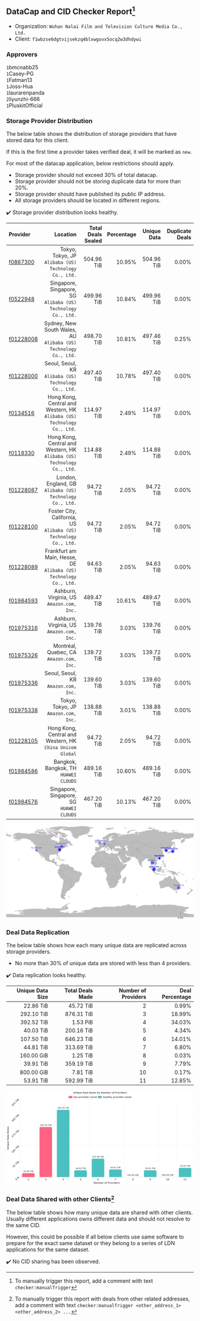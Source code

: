 ## DataCap and CID Checker Report[^1]
 - Organization: `Wuhan Nalai Film and Television Culture Media Co., Ltd.`
 - Client: `f1wbzse6dgtvijsekzq4blxwgovx5ocq2w3dhdywi`
### Approvers
`1`bmcnabb25<br/>`1`Casey-PG<br/>`1`Fatman13<br/>`1`Joss-Hua<br/>`1`laurarenpanda<br/>`2`liyunzhi-666<br/>`1`PluskitOfficial

### Storage Provider Distribution
The below table shows the distribution of storage providers that have stored data for this client.

If this is the first time a provider takes verified deal, it will be marked as `new`.

For most of the datacap application, below restrictions should apply.
 - Storage provider should not exceed 30% of total datacap.
 - Storage provider should not be storing duplicate data for more than 20%.
 - Storage provider should have published its public IP address.
 - All storage providers should be located in different regions.

✔️ Storage provider distribution looks healthy.

| Provider                                              |                                                                   Location | Total Deals Sealed | Percentage | Unique Data | Duplicate Deals |
| :---------------------------------------------------- | -------------------------------------------------------------------------: | -----------------: | ---------: | ----------: | --------------: |
| [f0867300](https://filfox.info/en/address/f0867300)   |                   Tokyo, Tokyo, JP<br/>`Alibaba (US) Technology Co., Ltd.` |         504.96 TiB |     10.95% |  504.96 TiB |           0.00% |
| [f0522948](https://filfox.info/en/address/f0522948)   |           Singapore, Singapore, SG<br/>`Alibaba (US) Technology Co., Ltd.` |         499.96 TiB |     10.84% |  499.96 TiB |           0.00% |
| [f01228008](https://filfox.info/en/address/f01228008) |        Sydney, New South Wales, AU<br/>`Alibaba (US) Technology Co., Ltd.` |         498.70 TiB |     10.81% |  497.46 TiB |           0.25% |
| [f01228000](https://filfox.info/en/address/f01228000) |                   Seoul, Seoul, KR<br/>`Alibaba (US) Technology Co., Ltd.` |         497.40 TiB |     10.78% |  497.40 TiB |           0.00% |
| [f0134516](https://filfox.info/en/address/f0134516)   | Hong Kong, Central and Western, HK<br/>`Alibaba (US) Technology Co., Ltd.` |         114.97 TiB |      2.49% |  114.97 TiB |           0.00% |
| [f0118330](https://filfox.info/en/address/f0118330)   | Hong Kong, Central and Western, HK<br/>`Alibaba (US) Technology Co., Ltd.` |         114.88 TiB |      2.49% |  114.88 TiB |           0.00% |
| [f01228087](https://filfox.info/en/address/f01228087) |                London, England, GB<br/>`Alibaba (US) Technology Co., Ltd.` |          94.72 TiB |      2.05% |   94.72 TiB |           0.00% |
| [f01228100](https://filfox.info/en/address/f01228100) |        Foster City, California, US<br/>`Alibaba (US) Technology Co., Ltd.` |          94.72 TiB |      2.05% |   94.72 TiB |           0.00% |
| [f01228089](https://filfox.info/en/address/f01228089) |       Frankfurt am Main, Hesse, DE<br/>`Alibaba (US) Technology Co., Ltd.` |          94.63 TiB |      2.05% |   94.63 TiB |           0.00% |
| [f01984593](https://filfox.info/en/address/f01984593) |                               Ashburn, Virginia, US<br/>`Amazon.com, Inc.` |         489.47 TiB |     10.61% |  489.47 TiB |           0.00% |
| [f01975316](https://filfox.info/en/address/f01975316) |                               Ashburn, Virginia, US<br/>`Amazon.com, Inc.` |         139.76 TiB |      3.03% |  139.76 TiB |           0.00% |
| [f01975326](https://filfox.info/en/address/f01975326) |                                Montréal, Quebec, CA<br/>`Amazon.com, Inc.` |         139.72 TiB |      3.03% |  139.72 TiB |           0.00% |
| [f01975336](https://filfox.info/en/address/f01975336) |                                    Seoul, Seoul, KR<br/>`Amazon.com, Inc.` |         139.60 TiB |      3.03% |  139.60 TiB |           0.00% |
| [f01975338](https://filfox.info/en/address/f01975338) |                                    Tokyo, Tokyo, JP<br/>`Amazon.com, Inc.` |         138.88 TiB |      3.01% |  138.88 TiB |           0.00% |
| [f01228105](https://filfox.info/en/address/f01228105) |               Hong Kong, Central and Western, HK<br/>`China Unicom Global` |          94.72 TiB |      2.05% |   94.72 TiB |           0.00% |
| [f01984586](https://filfox.info/en/address/f01984586) |                                   Bangkok, Bangkok, TH<br/>`HUAWEI CLOUDS` |         489.16 TiB |     10.60% |  489.16 TiB |           0.00% |
| [f01984576](https://filfox.info/en/address/f01984576) |                               Singapore, Singapore, SG<br/>`HUAWEI CLOUDS` |         467.20 TiB |     10.13% |  467.20 TiB |           0.00% |

<img src="https://raw.githubusercontent.com/data-preservation-programs/filplus-checker-assets/main/filecoin-project/filecoin-plus-large-datasets/issues/1253/1689076895850.png"/>

### Deal Data Replication
The below table shows how each many unique data are replicated across storage providers.

- No more than 30% of unique data are stored with less than 4 providers.

✔️ Data replication looks healthy.

| Unique Data Size | Total Deals Made | Number of Providers | Deal Percentage |
| ---------------: | ---------------: | ------------------: | --------------: |
|        22.86 TiB |        45.72 TiB |                   2 |           0.99% |
|       292.10 TiB |       876.31 TiB |                   3 |          18.99% |
|       392.52 TiB |         1.53 PiB |                   4 |          34.03% |
|        40.03 TiB |       200.16 TiB |                   5 |           4.34% |
|       107.50 TiB |       646.23 TiB |                   6 |          14.01% |
|        44.81 TiB |       313.69 TiB |                   7 |           6.80% |
|       160.00 GiB |         1.25 TiB |                   8 |           0.03% |
|        39.91 TiB |       359.19 TiB |                   9 |           7.79% |
|       800.00 GiB |         7.81 TiB |                  10 |           0.17% |
|        53.91 TiB |       592.99 TiB |                  11 |          12.85% |

<img src="https://raw.githubusercontent.com/data-preservation-programs/filplus-checker-assets/main/filecoin-project/filecoin-plus-large-datasets/issues/1253/1689076898909.png"/>

### Deal Data Shared with other Clients[^3]
The below table shows how many unique data are shared with other clients.
Usually different applications owns different data and should not resolve to the same CID.

However, this could be possible if all below clients use same software to prepare for the exact same dataset or they belong to a series of LDN applications for the same dataset.

✔️ No CID sharing has been observed.

[^1]: To manually trigger this report, add a comment with text `checker:manualTrigger`

[^2]: Deals from those addresses are combined into this report as they are specified with `checker:manualTrigger`

[^3]: To manually trigger this report with deals from other related addresses, add a comment with text `checker:manualTrigger <other_address_1> <other_address_2> ...`
